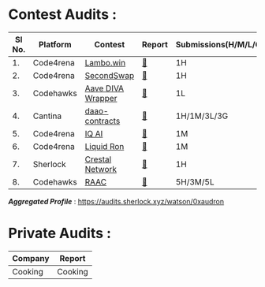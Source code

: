 # Contest Audits : 
|Sl No.| Platform | Contest | Report | Submissions(H/M/L/G) |
|------|----------|---------|--------|---------------------|
|  1. | Code4rena | [Lambo.win](https://code4rena.com/audits/2024-12-lambowin) |  [📄](https://code4rena.com/evaluate/2024-12-lambowin/submissions/S-697)  | 1H |
|  2. | Code4rena | [SecondSwap](https://code4rena.com/audits/2024-12-secondswap) |  [📄]([https://code4rena.com/evaluate/2024-12-lambowin/submissions/S-697](https://code4rena.com/evaluate/2024-12-secondswap/submissions/S-1024))  | 1H |
|  3. | Codehawks | [Aave DIVA Wrapper](https://codehawks.cyfrin.io/c/2025-01-diva) |  [📄](https://codehawks.cyfrin.io/c/2025-01-diva/s/99)  | 1L |
|  4. | Cantina | [daao-contracts](https://cantina.xyz/competitions/bd43bdd1-bc7f-473b-96c0-d35d37f3db33) |  [📄](https://cantina.xyz/code/bd43bdd1-bc7f-473b-96c0-d35d37f3db33/findings?created_by=0xaudron&status=duplicate,confirmed,acknowledged,fixed)  | 1H/1M/3L/3G |
|  5. | Code4rena | [IQ AI](https://code4rena.com/audits/2025-01-iq-ai) |  [📄](https://code4rena.com/evaluate/2025-01-iq-ai/submissions/S-770) | 1M |
|  6. | Code4rena | [Liquid Ron](https://code4rena.com/audits/2025-01-liquid-ron) |  [📄]([https://code4rena.com/evaluate/2024-12-lambowin/submissions/S-697](https://code4rena.com/evaluate/2025-01-liquid-ron/submissions/S-482)) | 1M |
|  7. | Sherlock | [Crestal Network](https://audits.sherlock.xyz/contests/755) |  [📄](https://github.com/sherlock-audit/2025-03-crestal-network-judging/issues/107) | 1H |
|  8.  |  Codehawks  | [RAAC](https://codehawks.cyfrin.io/c/2025-02-raac) | [📄](https://codehawks.cyfrin.io/c/2025-02-raac/results)  |5H/3M/5L|

**_Aggregated Profile_** : https://audits.sherlock.xyz/watson/0xaudron

# Private Audits :
| Company | Report |
|----------|---------|
| Cooking | Cooking | 
